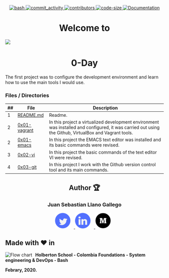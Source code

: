 

<p align="center">
     <p align="center">
          <a href="https://github.com/ellerbrock/open-source-badges/">
               <img alt="bash" src="https://badges.frapsoft.com/bash/v1/bash.png?v=103" target="_blank" />
          </a>
          <a href="https://github.com/EckoJuan/holbertonschool-zero_day/commits/master">
               <img alt="commit_activity" src="https://img.shields.io/github/commit-activity/y/EckoJuan/holbertonschool-zero_day" target="_blank" />
          </a>
          <a href="https://github.com/EckoJuan/holbertonschool-zero_day/graphs/contributors">
               <img alt="contributors" src="https://img.shields.io/github/contributors/EckoJuan/holbertonschool-zero_day" target="_blank" />
          </a>
          <a href="https://github.com/EckoJuan/holbertonschool-zero_day" target="_blank">
               <img alt="code-size" src="https://img.shields.io/github/languages/code-size/EckoJuan/holbertonschool-zero_day" />
          </a>
          <a href="https://github.com/EckoJuan/holbertonschool-zero_day" target="_blank">
               <img alt="Documentation" src="https://img.shields.io/badge/documentation-yes-brightgreen.svg" />
          </a>
     </p>
     <p align="center">
          <h1 align="center">Welcome to </h1>
          <img src="https://www.holbertonschool.com/holberton-logo.png" width="360"/>
     </p>
</p>

<h1 align="center">0-Day </h1>

The first project was to configure the development environment and learn how to use the main tools I would use.

### Files / Directories

##|File|Description
---|---|---
1|[README.md](./README.md)|Readme.
2|[0x01-vagrant](./0x00-vagrant)|In this project a virtualized development environment was installed and configured, it was carried out using the Github, VirtualBox and Vagrant tools.
2|[0x01-emacs](./0x01-emacs)|In this project the EMACS text editor was installed and its basic commands were revised.
3|[0x02-vi](./0x02-vi)|In this project the basic commands of the text editor VI were revised.
4|[0x03-git](./0x03-git)|In this project I work with the Github version control tool and its main commands.


<p align="center">
    <h2 align="center">Author 🏆</h2>
    <p align="center">
    <h3 align="center">Juan Sebastian Llano Gallego </h3>
      <p align="center">
        <a href="https://twitter.com/llanoJS" target="_blank">
            <img alt="twitter_page" src="https://raw.githubusercontent.com/EckoJuan/Readme_template/master/images/twitter.png" style="float: center; margin-right: 10px" height="50" width="50">
        </a>
        <a href="https://www.linkedin.com/in/juansllano/" target="_blank">
            <img alt="linkedin_page" src="https://raw.githubusercontent.com/EckoJuan/Readme_template/master/images/linkedin.png" style="float: center; margin-right: 10px" height="50"  width="50">
        </a>
        <a href="https://medium.com/@juanllano93" target="_blank">
            <img alt="medium_page" src="https://raw.githubusercontent.com/EckoJuan/Readme_template/master/images/medium.png" style="float: center; margin-right: 10px" height="50" width="50">
        </a>
      </p>
    </p>
</p>

## Made with :heart: in
<img src="https://www.holbertonschool.com/holberton-logo.png"
     alt="Flow chart"
     style="float: left; margin-right: 10px;">

__Holberton School - Colombia__
__Foundations - System engineering & DevOps - Bash__

__Febrary, 2020.__
